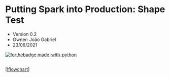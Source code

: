 # Putting Spark into Production: Shape Test

- Version 0.2
- Owner: João Gabriel
- 23/06/2021

[![forthebadge made-with-python](http://ForTheBadge.com/images/badges/made-with-python.svg)](https://www.python.org/)

##
[[!flowchart](https://github.com/iChaos26/shape/issues/1#issue-928368152)]